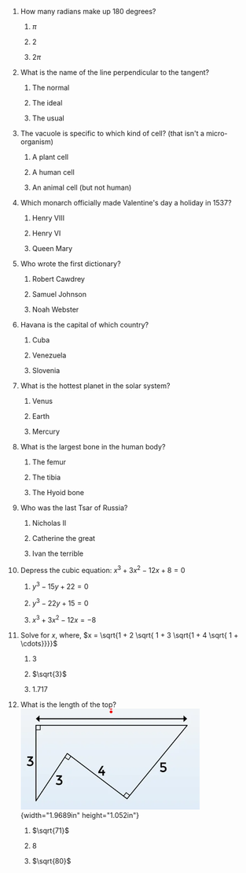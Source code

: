 1. How many radians make up 180 degrees?


    1. $\pi$


    2. $2$


    3. $2\pi$


2. What is the name of the line perpendicular to the tangent?


    1. The normal


    2. The ideal


    3. The usual


3. The vacuole is specific to which kind of cell? (that isn\'t a micro-organism)


    1. A plant cell


    2. A human cell


    3. An animal cell (but not human)


4. Which monarch officially made Valentine's day a holiday in 1537?


    1. Henry VIII


    2. Henry VI


    3. Queen Mary


5. Who wrote the first dictionary?


    1. Robert Cawdrey


    2. Samuel Johnson


    3. Noah Webster


6. Havana is the capital of which country?


    1. Cuba


    2. Venezuela


    3. Slovenia


7. What is the hottest planet in the solar system?


    1. Venus


    2. Earth


    3. Mercury


8. What is the largest bone in the human body?


    1. The femur


    2. The tibia


    3. The Hyoid bone


9. Who was the last Tsar of Russia?


    1. Nicholas II


    2. Catherine the great


    3. Ivan the terrible

10. Depress the cubic equation: $x^3+3x^2-12x+8=0$


    1. $y^3-15y+22=0$


    2. $y^3-22y+15=0$


    3. $x^3+3x^2-12x=-8$


11. Solve for $x$, where, $x = \sqrt{1 + 2 \sqrt{ 1 + 3 \sqrt{1 + 4 \sqrt{ 1 + \cdots}}}}$

    1. 3


    2. $\sqrt{3}$


    3. 1.717

12. What is the length of the top? ![](./Pictures/100002010000016C000000CDB373453C91976667.png){width="1.9689in" height="1.052in"}


    1. $\sqrt{71}$


    2. $8$


    3. $\sqrt{80}$
